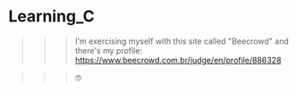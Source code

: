 # Learning_C

>>> I'm exercising myself with this site called "Beecrowd" and there's my profile: https://www.beecrowd.com.br/judge/en/profile/886328

>>> 🤓

